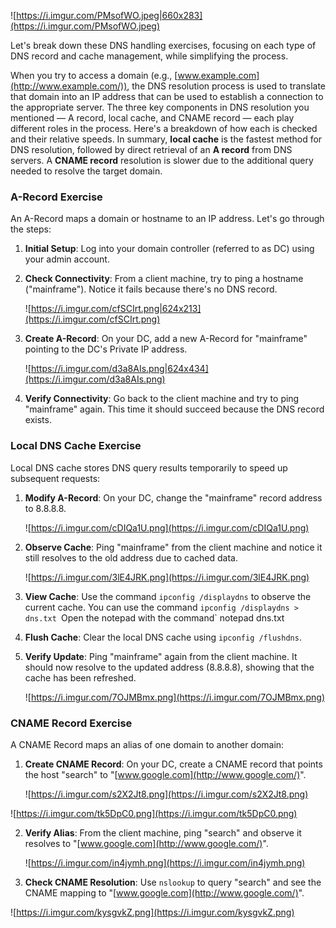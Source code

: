 ![https://i.imgur.com/PMsofWO.jpeg|660x283](https://i.imgur.com/PMsofWO.jpeg)

Let's break down these DNS handling exercises, focusing on each type of DNS record and cache management, while simplifying the process.

When you try to access a domain (e.g., [www.example.com](http://www.example.com/)), the DNS resolution process is used to translate that domain into an IP address that can be used to establish a connection to the appropriate server. The three key components in DNS resolution you mentioned — A record, local cache, and CNAME record — each play different roles in the process. Here's a breakdown of how each is checked and their relative speeds. In summary, **local cache** is the fastest method for DNS resolution, followed by direct retrieval of an **A record** from DNS servers. A **CNAME record** resolution is slower due to the additional query needed to resolve the target domain.

### A-Record Exercise

An A-Record maps a domain or hostname to an IP address. Let's go through the steps:

1. **Initial Setup**: Log into your domain controller (referred to as DC) using your admin account.
    
2. **Check Connectivity**: From a client machine, try to ping a hostname ("mainframe"). Notice it fails because there's no DNS record.
    
    ![https://i.imgur.com/cfSCIrt.png|624x213](https://i.imgur.com/cfSCIrt.png)
    
3. **Create A-Record**: On your DC, add a new A-Record for "mainframe" pointing to the DC's Private IP address.
    
    ![https://i.imgur.com/d3a8AIs.png|624x434](https://i.imgur.com/d3a8AIs.png)
    
4. **Verify Connectivity**: Go back to the client machine and try to ping "mainframe" again. This time it should succeed because the DNS record exists.
    

### Local DNS Cache Exercise

Local DNS cache stores DNS query results temporarily to speed up subsequent requests:

1. **Modify A-Record**: On your DC, change the "mainframe" record address to 8.8.8.8.
    
    ![https://i.imgur.com/cDIQa1U.png](https://i.imgur.com/cDIQa1U.png)
    
2. **Observe Cache**: Ping "mainframe" from the client machine and notice it still resolves to the old address due to cached data.
    
    ![https://i.imgur.com/3lE4JRK.png](https://i.imgur.com/3lE4JRK.png)
    
3. **View Cache**: Use the command `ipconfig /displaydns` to observe the current cache. You can use the command `ipconfig /displaydns > dns.txt `Open the notepad with the command` notepad dns.txt
    
4. **Flush Cache**: Clear the local DNS cache using `ipconfig /flushdns`.
    
5. **Verify Update**: Ping "mainframe" again from the client machine. It should now resolve to the updated address (8.8.8.8), showing that the cache has been refreshed.
    
    ![https://i.imgur.com/7OJMBmx.png](https://i.imgur.com/7OJMBmx.png)
    

### CNAME Record Exercise

A CNAME Record maps an alias of one domain to another domain:

1. **Create CNAME Record**: On your DC, create a CNAME record that points the host "search" to "[www.google.com](http://www.google.com/)".
    
    ![https://i.imgur.com/s2X2Jt8.png](https://i.imgur.com/s2X2Jt8.png)
    

![https://i.imgur.com/tk5DpC0.png](https://i.imgur.com/tk5DpC0.png)

2. **Verify Alias**: From the client machine, ping "search" and observe it resolves to "[www.google.com](http://www.google.com/)".
    
    ![https://i.imgur.com/in4jymh.png](https://i.imgur.com/in4jymh.png)
    
3. **Check CNAME Resolution**: Use `nslookup` to query "search" and see the CNAME mapping to "[www.google.com](http://www.google.com/)".
    

![https://i.imgur.com/kysgvkZ.png](https://i.imgur.com/kysgvkZ.png)
